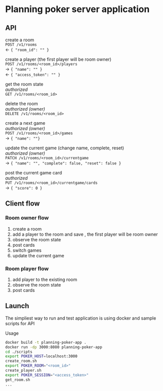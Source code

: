 # Planning poker server application

## API

create a room  
`POST /v1/rooms`  
<- `{ "room_id": "" }`

create a player (the first player will be room owner)  
`POST /v1/rooms/<room_id>/players`  
-> `{ "name": "" }`  
<- `{ "access_token": "" }`

get the room state  
_authorized_  
`GET /v1/rooms/<room_id>`

delete the room  
_authorized (owner)_  
`DELETE /v1/rooms/<room_id>`

create a next game  
_authorized (owner)_  
`POST /v1/rooms/<room_id>/games`  
-> `{ "name": ""}`

update the current game (change name, complete, reset)  
_authorized (owner)_  
`PATCH /v1/rooms/<room_id>/currentgame`  
-> `{ "name": "", "complete": false, "reset": false }`

post the current game card  
_authorized_  
`PUT /v1/rooms/<room_id>/currentgame/cards`  
-> `{ "score": 0 }`

## Client flow

### Room owner flow
1. create a room
1. add a player to the room and save , the first player will be room owner
1. observe the room state
1. post cards
1. switch games
1. update the current game

### Room player flow
1. add player to the existing room
1. observe the room state
1. post cards

## Launch

The simpliest way to run and test application is using docker and sample scripts for API

Usage
``` bash
docker build -t planning-poker-app .
docker run -dp 3000:8080 planning-poker-app
cd ./scripts
export POKER_HOST=localhost:3000
create_room.sh
export POKER_ROOM="<room_id>"
create_player.sh
export POKER_SESSION="<access_token>"
get_room.sh
...
```
